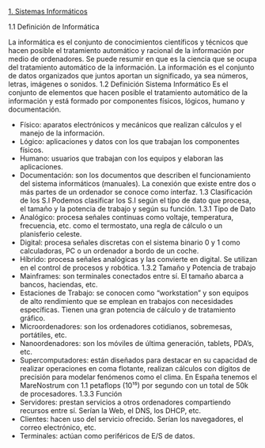<u>1. Sistemas Informáticos</u>
   
1.1 Definición de Informática

La informática es el conjunto de conocimientos científicos y técnicos que hacen posible el tratamiento
automático y racional de la información por medio de ordenadores.
Se puede resumir en que es la ciencia que se ocupa del tratamiento automático de la información.
La información es el conjunto de datos organizados que juntos aportan un significado, ya sea números, letras,
imágenes o sonidos.
1.2 Definición Sistema Informático
Es el conjunto de elementos que hacen posible el tratamiento automático de la información y está formado por
componentes físicos, lógicos, humano y documentación.
- Físico: aparatos electrónicos y mecánicos que realizan cálculos y el manejo de la información.
- Lógico: aplicaciones y datos con los que trabajan los componentes físicos.
- Humano: usuarios que trabajan con los equipos y elaboran las aplicaciones.
- Documentación: son los documentos que describen el funcionamiento del sistema informáticos (manuales).
La conexión que existe entre dos o más partes de un ordenador se conoce como interfaz.
1.3 Clasificación de los S.I
Podemos clasificar los S.I según el tipo de dato que procesa, el tamaño y la potencia de trabajo y según su
función.
1.3.1 Tipo de Dato
- Analógico: procesa señales continuas como voltaje, temperatura, frecuencia, etc. como el termostato, una regla
de cálculo o un planisferio celeste.
- Digital: procesa señales discretas con el sistema binario 0 y 1 como calculadoras, PC o un ordenador a bordo de
un coche.
- Híbrido: procesa señales analógicas y las convierte en digital. Se utilizan en el control de procesos y robótica.
1.3.2 Tamaño y Potencia de trabajo
- Mainframes: son terminales conectados entre sí. El tamaño abarca a bancos, haciendas, etc.
- Estaciones de Trabajo: se conocen como “workstation” y son equipos de alto rendimiento que se emplean en
trabajos con necesidades específicas. Tienen una gran potencia de cálculo y de tratamiento gráfico.
- Microordenadores: son los ordenadores cotidianos, sobremesas, portátiles, etc.
- Nanoordenadores: son los móviles de última generación, tablets, PDA’s, etc.
- Supercomputadores: están diseñados para destacar en su capacidad de realizar operaciones en coma flotante,
realizan cálculos con dígitos de precisión para modelar fenómenos como el clima. En España tenemos el
MareNostrum con 1.1 petaflops (10¹⁵) por segundo con un total de 50k de procesadores.
1.3.3 Función
- Servidores: prestan servicios a otros ordenadores compartiendo recursos entre sí. Serían la Web, el DNS, los
DHCP, etc.
- Clientes: hacen uso del servicio ofrecido. Serían los navegadores, el correo electrónico, etc.
- Terminales: actúan como periféricos de E/S de datos.
